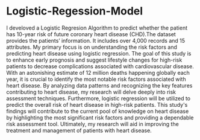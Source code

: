 # Logistic-Regession-Model
I develoved a Logistic Regresion Algorithm  to predict whether the patient has 10-year risk of future coronary heart disease (CHD).The dataset provides the patients’ information. It includes over 4,000 records and 15 attributes.
My primary focus is on understanding the risk factors and predicting heart disease using logistic regression. The goal of this study is to enhance early prognosis and suggest lifestyle changes for high-risk patients to decrease complications associated with cardiovascular disease. With an astonishing estimate of 12 million deaths happening globally each year, it is crucial to identify the most notable risk factors associated with heart disease. By analyzing data patterns and recognizing the key features contributing to heart disease, my research will delve deeply into risk assessment techniques. Furthermore, logistic regression will be utilized to predict the overall risk of heart disease in high-risk patients. This study's findings will contribute to the current pool of knowledge on heart disease by highlighting the most significant risk factors and providing a dependable risk assessment tool. Ultimately, my research will aid in improving the treatment and management of patients with heart disease.
